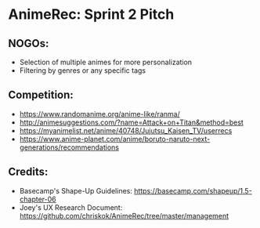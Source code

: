 # AnimeRec: Sprint 2 Pitch

## NOGOs:
- Selection of multiple animes for more personalization
- Filtering by genres or any specific tags

## Competition:
- https://www.randomanime.org/anime-like/ranma/
- http://animesuggestions.com/?name=Attack+on+Titan&method=best
- https://myanimelist.net/anime/40748/Jujutsu_Kaisen_TV/userrecs
- https://www.anime-planet.com/anime/boruto-naruto-next-generations/recommendations

## Credits:
- Basecamp's Shape-Up Guidelines: https://basecamp.com/shapeup/1.5-chapter-06
- Joey's UX Research Document: https://github.com/chriskok/AnimeRec/tree/master/management